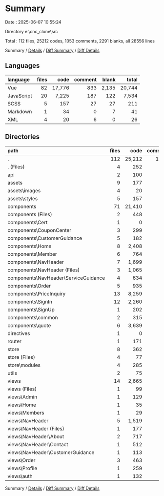 # Summary

Date : 2025-06-07 10:55:24

Directory e:\\cnc_clone\\src

Total : 112 files,  25212 codes, 1053 comments, 2291 blanks, all 28556 lines

Summary / [Details](details.md) / [Diff Summary](diff.md) / [Diff Details](diff-details.md)

## Languages
| language | files | code | comment | blank | total |
| :--- | ---: | ---: | ---: | ---: | ---: |
| Vue | 82 | 17,776 | 833 | 2,135 | 20,744 |
| JavaScript | 20 | 7,225 | 187 | 122 | 7,534 |
| SCSS | 5 | 157 | 27 | 27 | 211 |
| Markdown | 1 | 34 | 0 | 7 | 41 |
| XML | 4 | 20 | 6 | 0 | 26 |

## Directories
| path | files | code | comment | blank | total |
| :--- | ---: | ---: | ---: | ---: | ---: |
| . | 112 | 25,212 | 1,053 | 2,291 | 28,556 |
| . (Files) | 4 | 252 | 37 | 49 | 338 |
| api | 2 | 100 | 88 | 18 | 206 |
| assets | 9 | 177 | 33 | 27 | 237 |
| assets\\images | 4 | 20 | 6 | 0 | 26 |
| assets\\styles | 5 | 157 | 27 | 27 | 211 |
| components | 71 | 21,410 | 718 | 1,757 | 23,885 |
| components (Files) | 2 | 448 | 23 | 68 | 539 |
| components\\Cert | 1 | 0 | 0 | 1 | 1 |
| components\\CouponCenter | 3 | 299 | 8 | 42 | 349 |
| components\\CustomerGuidance | 5 | 182 | 7 | 13 | 202 |
| components\\Home | 8 | 2,408 | 78 | 281 | 2,767 |
| components\\Member | 6 | 764 | 6 | 74 | 844 |
| components\\NavHeader | 7 | 1,699 | 137 | 203 | 2,039 |
| components\\NavHeader (Files) | 3 | 1,065 | 98 | 106 | 1,269 |
| components\\NavHeader\\ServiceGuidance | 4 | 634 | 39 | 97 | 770 |
| components\\Order | 5 | 935 | 83 | 89 | 1,107 |
| components\\PriceInquiry | 13 | 8,259 | 87 | 400 | 8,746 |
| components\\SignIn | 12 | 2,260 | 136 | 268 | 2,664 |
| components\\SignUp | 1 | 202 | 15 | 33 | 250 |
| components\\common | 2 | 315 | 21 | 56 | 392 |
| components\\quote | 6 | 3,639 | 117 | 229 | 3,985 |
| directives | 1 | 0 | 0 | 1 | 1 |
| router | 1 | 171 | 29 | 12 | 212 |
| store | 8 | 362 | 31 | 54 | 447 |
| store (Files) | 4 | 77 | 5 | 14 | 96 |
| store\\modules | 4 | 285 | 26 | 40 | 351 |
| utils | 2 | 75 | 8 | 10 | 93 |
| views | 14 | 2,665 | 109 | 363 | 3,137 |
| views (Files) | 1 | 99 | 0 | 17 | 116 |
| views\\Admin | 1 | 129 | 11 | 16 | 156 |
| views\\Home | 1 | 35 | 8 | 8 | 51 |
| views\\Members | 1 | 29 | 0 | 3 | 32 |
| views\\NavHeader | 5 | 1,519 | 49 | 189 | 1,757 |
| views\\NavHeader (Files) | 1 | 177 | 6 | 24 | 207 |
| views\\NavHeader\\About | 2 | 717 | 24 | 79 | 820 |
| views\\NavHeader\\Contact | 1 | 512 | 15 | 68 | 595 |
| views\\NavHeader\\CustomerGuidance | 1 | 113 | 4 | 18 | 135 |
| views\\Order | 3 | 463 | 24 | 68 | 555 |
| views\\Profile | 1 | 259 | 6 | 36 | 301 |
| views\\auth | 1 | 132 | 11 | 26 | 169 |

Summary / [Details](details.md) / [Diff Summary](diff.md) / [Diff Details](diff-details.md)
